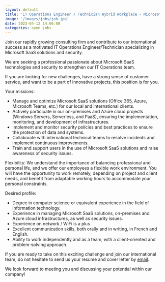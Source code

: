 ```yaml
---
layout: default
title: 'IT Operations Engineer / Technician Hybrid Workplace - Microsoft 365'
image: '/images/jobs/job.jpg'
date: 2023-04-12 14:00:00
categories: open jobs
---
```


Join our rapidly growing consulting firm and contribute to our international success as a motivated IT Operations Engineer/Technician specializing in Microsoft SaaS solutions and security.

We are seeking a professional passionate about Microsoft SaaS technologies and security to strengthen our IT Operations team.

If you are looking for new challenges, have a strong sense of customer service, and want to be a part of innovative projects, this position is for you.

Your missions:
* Manage and optimize Microsoft SaaS solutions (Office 365, Azure, Microsoft Teams, etc.) for our local and international clients.
* Actively participate in our on-premises and Azure cloud projects (Windows Servers, Serverless, and PaaS), ensuring the implementation, monitoring, and development of infrastructures.
* Implement and monitor security policies and best practices to ensure the protection of data and systems.
* Collaborate with international technical teams to resolve incidents and implement continuous improvements.
* Train and support users in the use of Microsoft SaaS solutions and raise awareness of security issues.

Flexibility:
We understand the importance of balancing professional and personal life, and we offer our employees a flexible work environment. You will have the opportunity to work remotely, depending on project and client needs, and benefit from adaptable working hours to accommodate your personal constraints.

Desired profile:
* Degree in computer science or equivalent experience in the field of information technology.
* Experience in managing Microsoft SaaS solutions, on-premises and Azure cloud infrastructures, as well as security issues.
* Experience on network / WiFi is a plus
* Excellent communication skills, both orally and in writing, in French and English.
* Ability to work independently and as a team, with a client-oriented and problem-solving approach.

If you are ready to take on this exciting challenge and join our international team, do not hesitate to send us your resume and cover letter by [email](mailto:jobs@iooikos.com).

We look forward to meeting you and discussing your potential within our company!